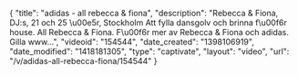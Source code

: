 {
    "title": "adidas - all rebecca & fiona",
    "description": "Rebecca & Fiona, DJ:s, 21 och 25 \u00e5r, Stockholm Att fylla dansgolv och brinna f\u00f6r house. All Rebecca & Fiona. F\u00f6r mer av Rebecca & Fiona och adidas. Gilla www...",
    "videoid": "154544",
    "date_created": "1398106919",
    "date_modified": "1418181305",
    "type": "captivate",
    "layout": "video",
    "url": "\/v\/adidas-all-rebecca-fiona\/154544"
}